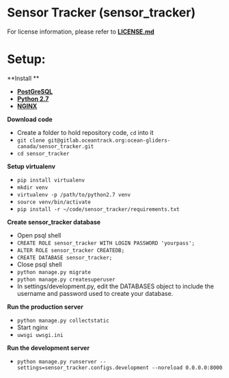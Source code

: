 # Sensor Tracker (sensor_tracker)

For license information, please refer to [**LICENSE.md**](LICENSE.md)

Setup:
=============
**Install **

* [**PostGreSQL**](https://www.postgresql.org/download/)
* [**Python 2.7**](https://www.python.org/downloads/)
* [**NGINX**](https://www.nginx.com/resources/wiki/start/topics/tutorials/install/)

**Download code**

* Create a folder to hold repository code, `cd` into it
* `git clone git@gitlab.oceantrack.org:ocean-gliders-canada/sensor_tracker.git`
* `cd sensor_tracker`

**Setup virtualenv**

* `pip install virtualenv`
* `mkdir venv`
* `virtualenv -p /path/to/python2.7 venv`
* `source venv/bin/activate`
* `pip install -r ~/code/sensor_tracker/requirements.txt`

**Create sensor_tracker database**

* Open psql shell
* `CREATE ROLE sensor_tracker WITH LOGIN PASSWORD 'yourpass';`
* `ALTER ROLE sensor_tracker CREATEDB;`
* `CREATE DATABASE sensor_tracker;`
* Close psql shell
* `python manage.py migrate`
* `python manage.py createsuperuser`
* In settings/development.py, edit the DATABASES object to include the username and password used to create your database.

**Run the production server**

 * `python manage.py collectstatic`
 * Start nginx
 * `uwsgi uwsgi.ini`

**Run the development server**

* `python manage.py runserver --settings=sensor_tracker.configs.development --noreload 0.0.0.0:8000`